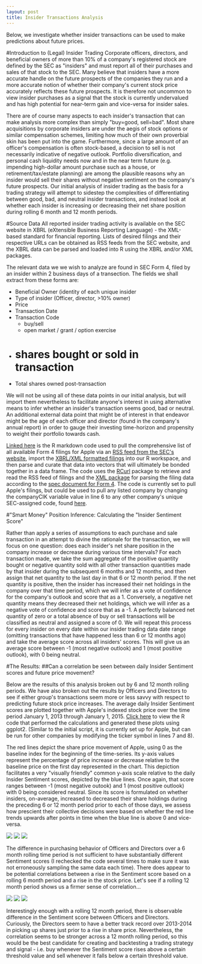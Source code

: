 ```yaml
---
layout: post
title: Insider Transactions Analysis 
---
```


<div class="message">
  Below, we investigate whether insider transactions can be used to make
  predictions about future prices.
</div>

#Introduction to (Legal) Insider Trading
Corporate officers, directors, and beneficial owners of more than 10% of a company's registered stock are defined by the SEC as "insiders" and must report all of their purchases and sales of that stock to the SEC. Many believe that insiders have a more accurate handle on the future prospects of the companies they run and a more accurate notion of whether their company's current stock price accurately reflects these future prospects. It is therefore not uncommon to view insider purchases as a signal that the stock is currently undervalued and has high potential for near-term gain and vice-versa for insider sales.

There are of course many aspects to each insider's transaction that can make analysis more complex than simply "buy=good, sell=bad". Most share acquisitions by corporate insiders are under the aegis of stock options or similar compensation schemes, limiting how much of their own proverbial skin has been put into the game. Furthermore, since a large amount of an officer's compensation is often stock-based, a decision to sell is not necessarily indicative of negative outlook. Portfolio diversification, and personal cash liquidity needs now and in the near term future (e.g. impending high-dollar amount purchase such as a house, or retirement/tax/estate planning) are among the plausible reasons why an insider would sell their shares without negative sentiment on the company's future prospects. Our initial analysis of insider trading as the basis for a trading strategy will attempt to sidestep the complexities of differentiating between good, bad, and neutral insider transactions, and instead look at whether each insider is increasing or decreasing their net share position during rolling 6 month and 12 month periods.

#Source Data
All reported insider trading activity is available on the SEC website in XBRL (eXtensible Business Reporting Language) - the XML-based standard for financial reporting. Lists of desired filings and their respective URLs can be obtained as RSS feeds from the SEC website, and the XBRL data can be parsed and loaded into R using the XBRL and/or XML packages. 

The relevant data we we wish to analyze are found in SEC Form 4, filed by an insider within 2 business days of a transection. The fields we shall extract from these forms are:
- Beneficial Owner (identity of each unique insider
- Type of insider (Officer, director, >10% owner)
- Price
- Transaction Date
- Transaction Code
    - buy/sell
    - open market / grant / option exercise
- # shares bought or sold in transaction
- Total shares owned post-transaction

We will not be using all of these data points in our initial analysis, but will import them nevertheless to facilitate anyone's interest in using alternative means to infer whether an insider's transaction seems good, bad or neutral. An additional external data point that might be of interest in that endeavor might be the age of each officer and director (found in the company's annual report) in order to gauge their investing time-horizon and propensity to weight their portfolio towards cash.

[Linked here](https://github.com/bertomartin/stat4701/blob/master/import_insider_data.R) is the R markdown code used to pull the comprehensive list of all available Form 4 filings for Apple via an [RSS feed from the SEC's website](https://www.sec.gov/spotlight/xbrl/filings-and-feeds.shtml), import the [XBRL/XML formatted filings](http://xbrl.sec.gov) into our R workspace, and then parse and curate that data into vectors that will ultimately be bonded together in a data frame. The code uses the [RCurl](http://cran.r-project.org/web/packages/RCurl/index.html) package to retrieve and read the RSS feed of filings and the [XML package](http://cran.r-project.org/web/packages/XML/index.html) for parsing the filing data according to the [spec document for Form 4](https://www.sec.gov/info/edgar/ownershipxmltechspec.htm). The code is currently set to pull Apple's filings, but could be used to pull any listed company by changing the companyCIK variable value in line 6 to any other company's unique SEC-assigned code, found [here](http://www.sec.gov/edgar/searchedgar/cik.htm).

#"Smart Money" Position Inference: Calculating the "Insider Sentiment Score"

Rather than apply a series of assumptions to each purchase and sale transaction in an attempt to divine the rationale for the transaction, we will focus on one question: does each insider's net share position in the company increase or decrease during various time intervals? For each transaction made, we take the sum aggregate of the positive quantity bought or negative quantity sold with all other transaction quantities made by that insider during the subsequent 6 months and 12 months, and then assign that net quantity to the last day in that 6 or 12 month period. If the net quantity is positive, then the insider has increased their net holdings in the company over that time period, which we will infer as a vote of confidence for the company's outlook and score that as a 1. Conversely, a negative net quantity means they decreased their net holdings, which we will infer as a negative vote of confidence and score that as a -1. A perfectly balanced net quantity of zero or a total absence of buy or sell transactions will be classified as neutral and assigned a score of 0. We will repeat this process for every insider on every date within our insider trading data date range (omitting transactions that have happened less than 6 or 12 months ago) and take the average score across all insiders' scores. This will give us an average score between -1 (most negative outlook) and 1 (most positive outlook), with 0 being neutral.

#The Results: 
##Can a correlation be seen between daily Insider Sentiment scores and future price movement?

Below are the results of this analysis broken out by 6 and 12 month rolling periods. We have also broken out the results by Officers and Directors to see if either group's transactions seem more or less savvy with respect to predicting future stock price increases. The average daily Insider Sentiment scores are plotted together with Apple's indexed stock price over the time period January 1, 2013 through January 1, 2015. [Click here](https://github.com/bertomartin/stat4701/blob/master/insider_data_analysis.R) to view the R code that performed the calculations and generated these plots using ggplot2. (Similar to the initial script, it is currently set up for Apple, but can be run for other companies by modifying the ticker symbol in lines 7 and 8).

The red lines depict the share price movement of Apple, using 0 as the baseline index for the beginning of the time-series. Its y-axis values represent the percentage of price increase or decrease relative to the baseline price on the first day represented in the chart. This depiction facilitates a very "visually friendly" common y-axis scale relative to the daily Insider Sentiment scores, depicted by the blue lines. Once again, that score ranges between -1 (most negative outook) and 1 (most positive outlook) with 0 being considered neutral. Since its score is formulated on whether insiders, on-average, increased to decreased their share holdings during the preceding 6 or 12 month period prior to each of those days, we assess how prescient their collective decisions were based on whether the red line trends upwards after points in time when the blue line is above 0 and vice-versa.

![]({{site.baseurl}}/images/Insider6MoAll.png)
![]({{site.baseurl}}/images/Insider6MoOff.png)
![]({{site.baseurl}}/images/Insider6MoDirs.png)

The difference in purchasing behavior of Officers and Directors over a 6 month rolling time period is not sufficient to have substantially different Sentiment scores (I rechecked the code several times to make sure it was not erroneously sampling the same data each time). There does appear to be potential correlations between a rise in the Sentiment score based on a rolling 6 month period and a rise in the stock price. Let's see if a rolling 12 month period shows us a firmer sense of correlation...

![]({{site.baseurl}}/images/Insider1YrAll.png)
![]({{site.baseurl}}/images/Insider1YrOff.png)
![]({{site.baseurl}}/images/Insider1YrDir.png)

Interestingly enough with a rolling 12 month period, there is observable difference in the Sentiment score between Officers and Directors. Curiously, the Directors seem to have a better track record over 2013-2014 in picking up shares just prior to a rise in share price. Nevertheless, the correlation seems to be stronger across a 12 month rolling period, so this would be the best candidate for creating and backtesting a trading strategy and signal - i.e. buy whenever the Sentiment score rises above a certain threshold value and sell whenever it falls below a certain threshold value.
